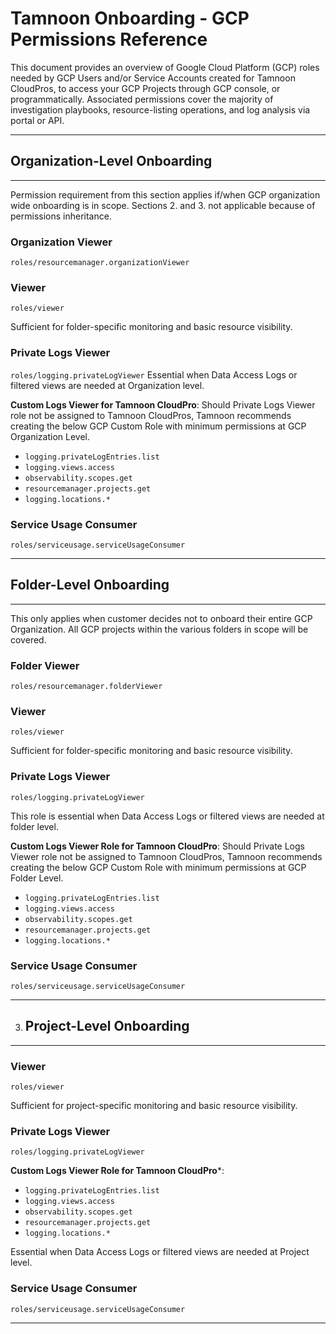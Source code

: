 # Tamnoon Onboarding - GCP Permissions Reference

This document provides an overview of Google Cloud Platform (GCP) roles needed by GCP Users and/or Service Accounts created for Tamnoon CloudPros, to access your GCP Projects through GCP console, or programmatically. Associated permissions cover the majority of investigation playbooks, resource-listing operations, and log analysis via portal or API. 

--------------------------------
## Organization-Level Onboarding
--------------------------------
Permission requirement from this section applies if/when GCP organization wide onboarding is in scope. 
Sections 2. and 3. not applicable because of permissions inheritance. 

### Organization Viewer
`roles/resourcemanager.organizationViewer`

### Viewer
`roles/viewer`

Sufficient for folder-specific monitoring and basic resource visibility.

### Private Logs Viewer
`roles/logging.privateLogViewer`
Essential when Data Access Logs or filtered views are needed at Organization level.

**Custom Logs Viewer for Tamnoon CloudPro**:
Should Private Logs Viewer role not be assigned to Tamnoon CloudPros, Tamnoon recommends creating the below GCP Custom Role with minimum permissions at GCP Organization Level.

- `logging.privateLogEntries.list`
- `logging.views.access`
- `observability.scopes.get`
- `resourcemanager.projects.get` 
- `logging.locations.*` 


### Service Usage Consumer
`roles/serviceusage.serviceUsageConsumer`


-----------------------------
## Folder-Level Onboarding
-----------------------------
This only applies when customer decides not to onboard their entire GCP Organization. 
All GCP projects within the various folders in scope will be covered. 

### Folder Viewer
`roles/resourcemanager.folderViewer`

### Viewer
`roles/viewer`

Sufficient for folder-specific monitoring and basic resource visibility.

### Private Logs Viewer
`roles/logging.privateLogViewer`

This role is essential when Data Access Logs or filtered views are needed at folder level.

**Custom Logs Viewer Role for Tamnoon CloudPro**:
Should Private Logs Viewer role not be assigned to Tamnoon CloudPros, Tamnoon recommends creating the below GCP Custom Role with minimum permissions at GCP Folder Level.

- `logging.privateLogEntries.list` 
- `logging.views.access` 
- `observability.scopes.get` 
- `resourcemanager.projects.get` 
- `logging.locations.*` 

### Service Usage Consumer
`roles/serviceusage.serviceUsageConsumer`


---------------------------------
3. ## Project-Level Onboarding
---------------------------------
### Viewer
`roles/viewer`

Sufficient for project-specific monitoring and basic resource visibility.

### Private Logs Viewer
`roles/logging.privateLogViewer`

**Custom Logs Viewer Role for Tamnoon CloudPro***:
- `logging.privateLogEntries.list`
- `logging.views.access` 
- `observability.scopes.get` 
- `resourcemanager.projects.get` 
- `logging.locations.*` 

Essential when Data Access Logs or filtered views are needed at Project level.

### Service Usage Consumer
`roles/serviceusage.serviceUsageConsumer`


---

